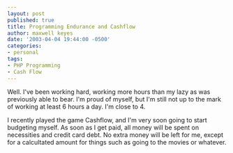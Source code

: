 ```yaml
---
layout: post
published: true
title: Programming Endurance and Cashflow
author: maxwell keyes
date: '2003-04-04 19:44:00 -0500'
categories:
- personal
tags:
- PHP Programming
- Cash Flow
---
```


Well. I've been working hard, working more hours than my lazy as was previously
able to bear. I'm proud of myself, but I'm still not up to the mark of working
at least 6 hours a day. I'm close to 4.

I recently played the game Cashflow, and I'm very soon going to start budgeting
myself. As soon as I get paid, all money will be spent on necessities and credit
card debt. No extra money will be left for me, except for a calcultated amount
for things such as going to the movies or whatever.
